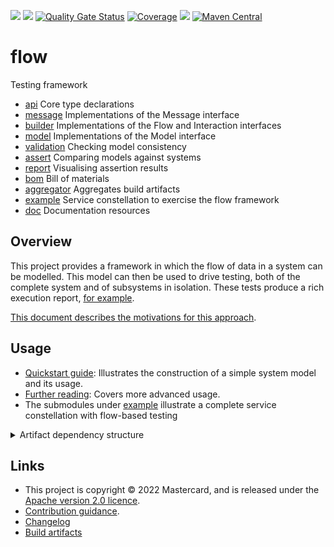 
[![](https://github.com/Mastercard/flow/actions/workflows/maven.yml/badge.svg)](https://github.com/Mastercard/flow/actions/workflows/maven.yml)
[![](https://github.com/Mastercard/flow/actions/workflows/codeql-analysis.yml/badge.svg)](https://github.com/Mastercard/flow/actions/workflows/codeql-analysis.yml)
[![Quality Gate Status](https://sonarcloud.io/api/project_badges/measure?project=Mastercard_flow&metric=alert_status)](https://sonarcloud.io/summary/new_code?id=Mastercard_flow)
[![Coverage](https://sonarcloud.io/api/project_badges/measure?project=Mastercard_flow&metric=coverage)](https://sonarcloud.io/summary/new_code?id=Mastercard_flow)
[![](https://img.shields.io/github/license/Mastercard/flow)](LICENCE)
[![Maven Central](https://img.shields.io/maven-central/v/com.mastercard.test.flow/parent)](https://search.maven.org/search?q=com.mastercard.test.flow)

<!-- title start -->

# flow

Testing framework



 * [api](api) Core type declarations
 * [message](message) Implementations of the Message interface
 * [builder](builder) Implementations of the Flow and Interaction interfaces
 * [model](model) Implementations of the Model interface
 * [validation](validation) Checking model consistency
 * [assert](assert) Comparing models against systems
 * [report](report) Visualising assertion results
 * [bom](bom) Bill of materials
 * [aggregator](aggregator) Aggregates build artifacts
 * [example](example) Service constellation to exercise the flow framework
 * [doc](doc) Documentation resources

<!-- title end -->

## Overview

This project provides a framework in which the flow of data in a system can be modelled.
This model can then be used to drive testing, both of the complete system and of subsystems in isolation.
These tests produce a rich execution report, [for example](https://mastercard.github.io/flow/execution/latest/app-itest/target/mctf/latest/index.html).

[This document describes the motivations for this approach](doc/src/main/markdown/motivation/index.md).

## Usage

 * [Quickstart guide](doc/src/main/markdown/quickstart.md): Illustrates the construction of a simple system model and its usage.
 * [Further reading](doc/src/main/markdown/further.md): Covers more advanced usage.
 * The submodules under [example](example) illustrate a complete service constellation with flow-based testing

<details>
<summary>Artifact dependency structure</summary>

<!-- start_module_diagram:framework -->

```mermaid
graph TB
  subgraph com.mastercard.test.flow
    api[<a href='api'>api</a>]
    assert-core[<a href='assert/assert-core'>assert-core</a>]
    assert-filter[<a href='assert/assert-filter'>assert-filter</a>]
    assert-junit4[<a href='assert/assert-junit4'>assert-junit4</a>]
    assert-junit5[<a href='assert/assert-junit5'>assert-junit5</a>]
    builder[<a href='builder'>builder</a>]
    coppice[<a href='validation/coppice'>coppice</a>]
    duct[<a href='report/duct'>duct</a>]
    message-core[<a href='message/message-core'>message-core</a>]
    message-http[<a href='message/message-http'>message-http</a>]
    message-json[<a href='message/message-json'>message-json</a>]
    message-sql[<a href='message/message-sql'>message-sql</a>]
    message-text[<a href='message/message-text'>message-text</a>]
    message-web[<a href='message/message-web'>message-web</a>]
    message-xml[<a href='message/message-xml'>message-xml</a>]
    model[<a href='model'>model</a>]
    report-core[<a href='report/report-core'>report-core</a>]
    report-ng[<a href='report/report-ng'>report-ng</a>]
    validation-core[<a href='validation/validation-core'>validation-core</a>]
    validation-junit4[<a href='validation/validation-junit4'>validation-junit4</a>]
    validation-junit5[<a href='validation/validation-junit5'>validation-junit5</a>]
  end
  api --> message-core
  api --> builder
  api --> model
  api --> validation-core
  api --> report-core
  assert-core --> assert-junit4
  assert-core --> assert-junit5
  assert-filter --> assert-core
  message-core --> message-http
  message-core --> message-json
  message-core --> message-sql
  message-core --> message-text
  message-core --> message-web
  message-core --> message-xml
  report-core --> assert-filter
  report-core --> duct
  report-ng --> report-core
  validation-core --> validation-junit4
  validation-core --> validation-junit5
  validation-core --> coppice
```

<!-- end_module_diagram -->
</details>

## Links

 * This project is copyright © 2022 Mastercard, and is released under the [Apache version 2.0 licence](LICENCE).
 * [Contribution guidance](CONTRIBUTING.md).
 * [Changelog](CHANGELOG.md)
 * [Build artifacts](https://mastercard.github.io/flow/)
